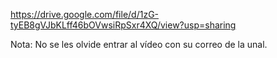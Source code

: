 https://drive.google.com/file/d/1zG-tyEB8gVJbKLff46bOVwsiRpSxr4XQ/view?usp=sharing

Nota: No se les olvide entrar al vídeo con su correo de la unal.